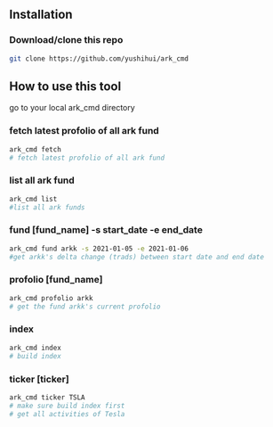 ## Installation

### Download/clone this repo
```sh
git clone https://github.com/yushihui/ark_cmd
```

## How to use this tool
go to your local ark_cmd directory 

### fetch latest profolio of all ark fund
```sh
ark_cmd fetch
# fetch latest profolio of all ark fund
```

### list all ark fund
```sh
ark_cmd list
#list all ark funds
```

### fund [fund_name] -s start_date -e end_date
```sh
ark_cmd fund arkk -s 2021-01-05 -e 2021-01-06
#get arkk's delta change (trads) between start date and end date
```

### profolio [fund_name]
```sh
ark_cmd profolio arkk
# get the fund arkk's current profolio
```

### index
```sh
ark_cmd index
# build index
```


### ticker [ticker]
```sh
ark_cmd ticker TSLA
# make sure build index first 
# get all activities of Tesla
```

